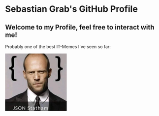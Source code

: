 # Sebastian Grab's GitHub Profile
## Welcome to my Profile, feel free to interact with me!

Probably one of the best IT-Memes I've seen so far:

<img src="/png/JsonStatham.jpg" alt="joke" width="200"/>
